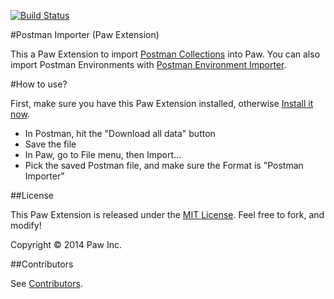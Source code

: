 [![Build Status](https://travis-ci.org/luckymarmot/Paw-PostmanImporter.svg?branch=master)](https://travis-ci.org/luckymarmot/Paw-PostmanImporter)

#Postman Importer (Paw Extension)

This a Paw Extension to import [Postman Collections](https://chrome.google.com/webstore/detail/postman-rest-client/fdmmgilgnpjigdojojpjoooidkmcomcm) into Paw.
You can also import Postman Environments with [Postman Environment Importer](https://github.com/luckymarmot/Paw-PostmanEnvironmentImporter).

#How to use?

First, make sure you have this Paw Extension installed, otherwise [Install it now](http://luckymarmot.com/paw/extensions/PostmanImporter).

* In Postman, hit the "Download all data" button
* Save the file
* In Paw, go to File menu, then Import...
* Pick the saved Postman file, and make sure the Format is "Postman Importer"

##License

This Paw Extension is released under the [MIT License](LICENSE). Feel free to fork, and modify!

Copyright © 2014 Paw Inc.

##Contributors

See [Contributors](https://github.com/luckymarmot/Paw-PostmanImporter/graphs/contributors).
